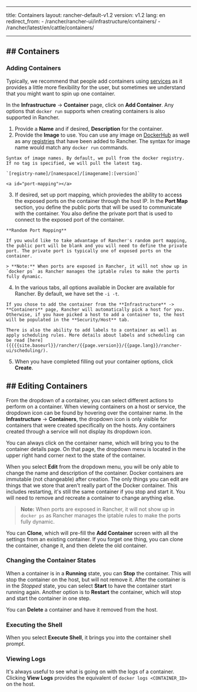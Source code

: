 * * *

title: Containers layout: rancher-default-v1.2 version: v1.2 lang: en redirect_from: - /rancher/rancher-ui/infrastructure/containers/ - /rancher/latest/en/cattle/containers/

* * *

## ## Containers

### Adding Containers

Typically, we recommend that people add containers using [services]({{site.baseurl}}/rancher/{{page.version}}/{{page.lang}}/rancher-ui/applications/stacks/adding-services) as it provides a little more flexibility for the user, but sometimes we understand that you might want to spin up one container.

In the **Infrastructure** -> **Container** page, click on **Add Container**. Any options that `docker run` supports when creating containers is also supported in Rancher.

  1. Provide a **Name** and if desired, **Description** for the container.
  2. Provide the **Image** to use. You can use any image on [DockerHub](https://hub.docker.com/) as well as any [registries]({{site.baseurl}}/rancher/{{page.version}}/{{page.lang}}/configuration/registries) that have been added to Rancher. The syntax for image name would match any `docker run` commands.
    
    Syntax of image names. By default, we pull from the docker registry. If no tag is specified, we will pull the latest tag.
    
    `[registry-name]/[namespace]/[imagename]:[version]`
    
    <a id="port-mapping"></a>

  3. If desired, set up port mapping, which proviedes the ability to access the exposed ports on the container through the host IP. In the **Port Map** section, you define the public ports that will be used to communicate with the container. You also define the private port that is used to connect to the exposed port of the container.
    
    **Random Port Mapping**
    
    If you would like to take advantage of Rancher's random port mapping, the public port will be blank and you will need to define the private port. The private port is typically one of exposed ports on the container.
    
    > **Note:** When ports are exposed in Rancher, it will not show up in `docker ps` as Rancher manages the iptable rules to make the ports fully dynamic.

  4. In the various tabs, all options available in Docker are available for Rancher. By default, we have set the `-i -t`.
    
    If you chose to add the container from the **Infrastructure** -> **Containers** page, Rancher will automatically pick a host for you. Otherwise, if you have picked a host to add a container to, the host will be populated in the **Security/Host** tab.
    
    There is also the ability to add labels to a container as well as apply scheduling rules. More details about labels and scheduling can be read [here]({{{{site.baseurl}}/rancher/{{page.version}}/{{page.lang}}/rancher-ui/scheduling/).

  5. When you have completed filling out your container options, click **Create**.

## ## Editing Containers

From the dropdown of a container, you can select different actions to perform on a container. When viewing containers on a host or service, the dropdown icon can be found by hovering over the container name. In the **Infrastructure** -> **Containers**, the dropdown icon is only visible for containers that were created specifically on the hosts. Any containers created through a service will not display its dropdown icon.

You can always click on the container name, which will bring you to the container details page. On that page, the dropdown menu is located in the upper right hand corner next to the state of the container.

When you select **Edit** from the dropdown menu, you will be only able to change the name and description of the container. Docker containers are immutable (not changeable) after creation. The only things you can edit are things that we store that aren't really part of the Docker container. This includes restarting, it's still the same container if you stop and start it. You will need to remove and recreate a container to change anything else.

> **Note:** When ports are exposed in Rancher, it will not show up in `docker ps` as Rancher manages the iptable rules to make the ports fully dynamic.

You can **Clone**, which will pre-fill the **Add Container** screen with all the settings from an existing container. If you forget one thing, you can clone the container, change it, and then delete the old container.

### Changing the Container States

When a container is in a **Running** state, you can **Stop** the container. This will stop the container on the host, but will not remove it. After the container is in the *Stopped* state, you can select **Start** to have the container start running again. Another option is to **Restart** the container, which will stop and start the container in one step.

You can **Delete** a container and have it removed from the host.

### Executing the Shell

When you select **Execute Shell**, it brings you into the container shell prompt.

### Viewing Logs

It's always useful to see what is going on with the logs of a container. Clicking **View Logs** provides the equivalent of `docker logs <CONTAINER_ID>` on the host.